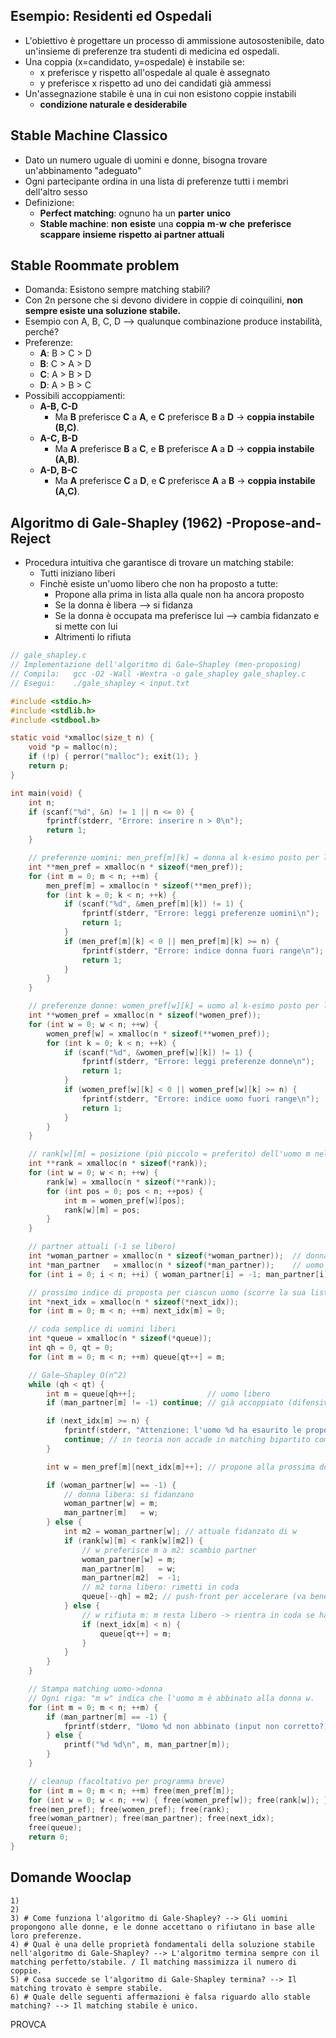 ## Esempio: Residenti ed Ospedali
- L'obiettivo è progettare un processo di ammissione autosostenibile, dato un'insieme di preferenze tra studenti di medicina ed ospedali.
- Una coppia (x=candidato, y=ospedale) è instabile se:
	- x preferisce y rispetto all'ospedale al quale è assegnato
	- y preferisce x rispetto ad uno dei candidati già ammessi
- Un'assegnazione stabile è una in cui non esistono coppie instabili
	- **condizione naturale e desiderabile**
## Stable Machine Classico
- Dato un numero uguale di uomini e donne,  bisogna trovare un'abbinamento "adeguato"
- Ogni partecipante ordina in una lista di preferenze tutti i membri dell'altro sesso
- Definizione: 
	- **Perfect matching**: ognuno ha un **parter** **unico**
	- **Stable machine**: **non** **esiste** una **coppia** **m**-**w** **che** **preferisce** **scappare** **insieme** **rispetto** **ai partner attuali**
## Stable Roommate problem
- Domanda: Esistono sempre matching stabili?
- Con 2n persone che si devono dividere in coppie di coinquilini, **non sempre esiste una soluzione stabile.**
- Esempio con A, B, C, D --> qualunque combinazione produce instabilità, perché?
- Preferenze:
	- **A**: B > C > D
	- **B**: C > A > D
	- **C**: A > B > D
	- **D**: A > B > C
- Possibili accoppiamenti:
	- **A-B, C-D**
	    - Ma **B** preferisce **C** a **A**, e **C** preferisce **B** a **D** → **coppia instabile (B,C)**.
	- **A-C, B-D**
	    - Ma **A** preferisce **B** a **C**, e **B** preferisce **A** a **D** → **coppia instabile (A,B)**.
	- **A-D, B-C**
	    - Ma **A** preferisce **C** a **D**, e **C** preferisce **A** a **B** → **coppia instabile (A,C)**.

## Algoritmo di Gale-Shapley (1962) -Propose-and-Reject
- Procedura intuitiva che garantisce di trovare un matching stabile:
	- Tutti iniziano liberi
	- Finchè esiste un'uomo libero che non ha proposto a tutte:
		- Propone alla prima in lista alla quale non ha ancora proposto
		- Se la donna è libera --> si fidanza
		- Se la donna è occupata ma preferisce lui --> cambia fidanzato e si mette con lui
		- Altrimenti lo rifiuta
```c
// gale_shapley.c
// Implementazione dell'algoritmo di Gale–Shapley (men-proposing)
// Compila:   gcc -O2 -Wall -Wextra -o gale_shapley gale_shapley.c
// Esegui:    ./gale_shapley < input.txt

#include <stdio.h>
#include <stdlib.h>
#include <stdbool.h>

static void *xmalloc(size_t n) {
    void *p = malloc(n);
    if (!p) { perror("malloc"); exit(1); }
    return p;
}

int main(void) {
    int n;
    if (scanf("%d", &n) != 1 || n <= 0) {
        fprintf(stderr, "Errore: inserire n > 0\n");
        return 1;
    }

    // preferenze uomini: men_pref[m][k] = donna al k-esimo posto per l'uomo m
    int **men_pref = xmalloc(n * sizeof(*men_pref));
    for (int m = 0; m < n; ++m) {
        men_pref[m] = xmalloc(n * sizeof(**men_pref));
        for (int k = 0; k < n; ++k) {
            if (scanf("%d", &men_pref[m][k]) != 1) {
                fprintf(stderr, "Errore: leggi preferenze uomini\n");
                return 1;
            }
            if (men_pref[m][k] < 0 || men_pref[m][k] >= n) {
                fprintf(stderr, "Errore: indice donna fuori range\n");
                return 1;
            }
        }
    }

    // preferenze donne: women_pref[w][k] = uomo al k-esimo posto per la donna w
    int **women_pref = xmalloc(n * sizeof(*women_pref));
    for (int w = 0; w < n; ++w) {
        women_pref[w] = xmalloc(n * sizeof(**women_pref));
        for (int k = 0; k < n; ++k) {
            if (scanf("%d", &women_pref[w][k]) != 1) {
                fprintf(stderr, "Errore: leggi preferenze donne\n");
                return 1;
            }
            if (women_pref[w][k] < 0 || women_pref[w][k] >= n) {
                fprintf(stderr, "Errore: indice uomo fuori range\n");
                return 1;
            }
        }
    }

    // rank[w][m] = posizione (più piccolo = preferito) dell'uomo m nella lista della donna w
    int **rank = xmalloc(n * sizeof(*rank));
    for (int w = 0; w < n; ++w) {
        rank[w] = xmalloc(n * sizeof(**rank));
        for (int pos = 0; pos < n; ++pos) {
            int m = women_pref[w][pos];
            rank[w][m] = pos;
        }
    }

    // partner attuali (-1 se libero)
    int *woman_partner = xmalloc(n * sizeof(*woman_partner));  // donna -> uomo
    int *man_partner   = xmalloc(n * sizeof(*man_partner));    // uomo  -> donna
    for (int i = 0; i < n; ++i) { woman_partner[i] = -1; man_partner[i] = -1; }

    // prossimo indice di proposta per ciascun uomo (scorre la sua lista)
    int *next_idx = xmalloc(n * sizeof(*next_idx));
    for (int m = 0; m < n; ++m) next_idx[m] = 0;

    // coda semplice di uomini liberi
    int *queue = xmalloc(n * sizeof(*queue));
    int qh = 0, qt = 0;
    for (int m = 0; m < n; ++m) queue[qt++] = m;

    // Gale–Shapley O(n^2)
    while (qh < qt) {
        int m = queue[qh++];                // uomo libero
        if (man_partner[m] != -1) continue; // già accoppiato (difensivo)

        if (next_idx[m] >= n) {
            fprintf(stderr, "Attenzione: l'uomo %d ha esaurito le proposte.\n", m);
            continue; // in teoria non accade in matching bipartito completo
        }

        int w = men_pref[m][next_idx[m]++]; // propone alla prossima donna in lista

        if (woman_partner[w] == -1) {
            // donna libera: si fidanzano
            woman_partner[w] = m;
            man_partner[m]   = w;
        } else {
            int m2 = woman_partner[w]; // attuale fidanzato di w
            if (rank[w][m] < rank[w][m2]) {
                // w preferisce m a m2: scambio partner
                woman_partner[w] = m;
                man_partner[m]   = w;
                man_partner[m2]  = -1;
                // m2 torna libero: rimetti in coda
                queue[--qh] = m2; // push-front per accelerare (va bene anche push-back)
            } else {
                // w rifiuta m: m resta libero -> rientra in coda se ha ancora opzioni
                if (next_idx[m] < n) {
                    queue[qt++] = m;
                }
            }
        }
    }

    // Stampa matching uomo->donna
    // Ogni riga: "m w" indica che l'uomo m è abbinato alla donna w.
    for (int m = 0; m < n; ++m) {
        if (man_partner[m] == -1) {
            fprintf(stderr, "Uomo %d non abbinato (input non corretto?).\n", m);
        } else {
            printf("%d %d\n", m, man_partner[m]);
        }
    }

    // cleanup (facoltativo per programma breve)
    for (int m = 0; m < n; ++m) free(men_pref[m]);
    for (int w = 0; w < n; ++w) { free(women_pref[w]); free(rank[w]); }
    free(men_pref); free(women_pref); free(rank);
    free(woman_partner); free(man_partner); free(next_idx);
    free(queue);
    return 0;
}

```


## Domande Wooclap
	1)
	2)
	3) # Come funziona l'algoritmo di Gale-Shapley? --> Gli uomini propongono alle donne, e le donne accettano o rifiutano in base alle loro preferenze.
	4) # Qual è una delle proprietà fondamentali della soluzione stabile nell'algoritmo di Gale-Shapley? --> L'algoritmo termina sempre con il matching perfetto/stabile. / Il matching massimizza il numero di coppie.
	5) # Cosa succede se l'algoritmo di Gale-Shapley termina? --> Il matching trovato è sempre stabile.
	6) # Quale delle seguenti affermazioni è falsa riguardo allo stable matching? --> Il matching stabile è unico.












PROVCA